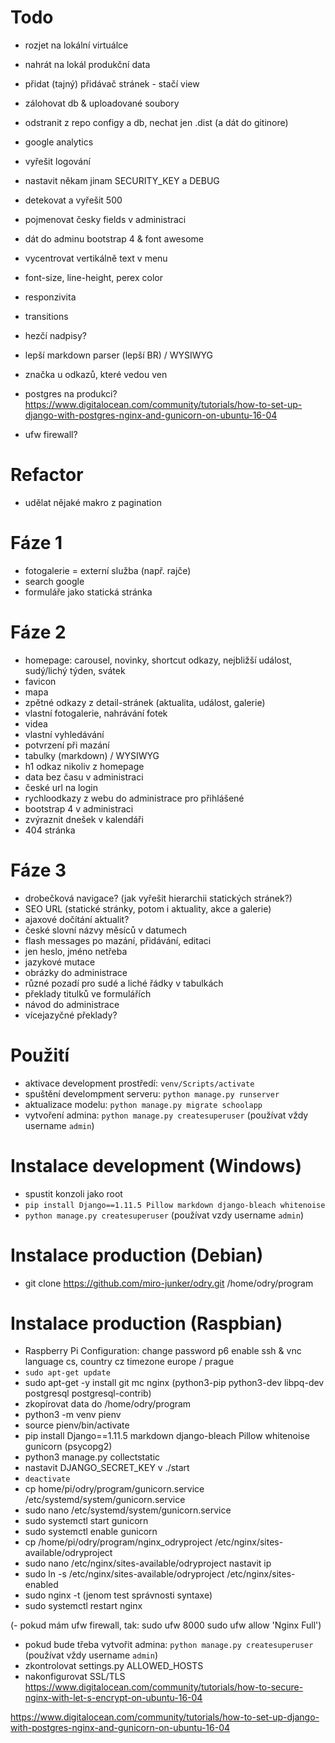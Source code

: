 # Todo
- rozjet na lokální virtuálce
- nahrát na lokál produkční data
- přidat (tajný) přidávač stránek - stačí view

- zálohovat db & uploadované soubory
- odstranit z repo configy a db, nechat jen .dist (a dát do gitinore)
- google analytics
- vyřešit logování
- nastavit někam jinam SECURITY_KEY a DEBUG
- detekovat a vyřešit 500

- pojmenovat česky fields v administraci
- dát do adminu bootstrap 4 & font awesome
- vycentrovat vertikálně text v menu
- font-size, line-height, perex color
- responzivita
- transitions
- hezčí nadpisy?
- lepší markdown parser (lepší BR) / WYSIWYG
- značka u odkazů, které vedou ven

- postgres na produkci? https://www.digitalocean.com/community/tutorials/how-to-set-up-django-with-postgres-nginx-and-gunicorn-on-ubuntu-16-04
- ufw firewall?

# Refactor
- udělat nějaké makro z pagination

# Fáze 1
- fotogalerie = externí služba (např. rajče)
- search google
- formuláře jako statická stránka

# Fáze 2
- homepage: carousel, novinky, shortcut odkazy, nejbližší událost, sudý/lichý týden, svátek
- favicon
- mapa
- zpětné odkazy z detail-stránek (aktualita, událost, galerie)
- vlastní fotogalerie, nahrávání fotek
- videa
- vlastní vyhledávání
- potvrzení při mazání
- tabulky (markdown) / WYSIWYG
- h1 odkaz nikoliv z homepage
- data bez času v administraci
- české url na login
- rychloodkazy z webu do administrace pro přihlášené
- bootstrap 4 v administraci
- zvýraznit dnešek v kalendáři
- 404 stránka

# Fáze 3
- drobečková navigace? (jak vyřešit hierarchii statických stránek?)
- SEO URL (statické stránky, potom i aktuality, akce a galerie) 
- ajaxové dočítání aktualit?
- české slovní názvy měsíců v datumech
- flash messages po mazání, přidávání, editaci
- jen heslo, jméno netřeba
- jazykové mutace
- obrázky do administrace
- různé pozadí pro sudé a liché řádky v tabulkách
- překlady titulků ve formulářích
- návod do administrace
- vícejazyčné překlady?

# Použití
- aktivace development prostředí: `venv/Scripts/activate`
- spuštění develompment serveru: `python manage.py runserver`
- aktualizace modelu: `python manage.py migrate schoolapp`
- vytvoření admina: `python manage.py createsuperuser` (používat vždy username `admin`)

# Instalace development (Windows)
- spustit konzoli jako root
- `pip install Django==1.11.5 Pillow markdown django-bleach whitenoise`
- `python manage.py createsuperuser` (používat vzdy username `admin`)

# Instalace production (Debian)
- git clone https://github.com/miro-junker/odry.git /home/odry/program



# Instalace production (Raspbian)
- Raspberry Pi Configuration:
    change password p6
    enable ssh & vnc
    language cs, country cz
    timezone europe / prague
- `sudo apt-get update`
- sudo apt-get -y install git mc nginx (python3-pip python3-dev libpq-dev postgresql postgresql-contrib)
- zkopírovat data do /home/odry/program
- python3 -m venv pienv
- source pienv/bin/activate
- pip install Django==1.11.5 markdown django-bleach Pillow whitenoise gunicorn (psycopg2)
- python3 manage.py collectstatic
- nastavit DJANGO_SECRET_KEY v ./start
- `deactivate`
- cp home/pi/odry/program/gunicorn.service /etc/systemd/system/gunicorn.service
- sudo nano /etc/systemd/system/gunicorn.service
- sudo systemctl start gunicorn
- sudo systemctl enable gunicorn
- cp /home/pi/odry/program/nginx_odryproject /etc/nginx/sites-available/odryproject
- sudo nano /etc/nginx/sites-available/odryproject
    nastavit ip
- sudo ln -s /etc/nginx/sites-available/odryproject /etc/nginx/sites-enabled
- sudo nginx -t (jenom test správnosti syntaxe)
- sudo systemctl restart nginx

(- pokud mám ufw firewall, tak: sudo ufw 8000
    sudo ufw allow 'Nginx Full')

- pokud bude třeba vytvořit admina: `python manage.py createsuperuser` (používat vždy username `admin`)
- zkontrolovat settings.py ALLOWED_HOSTS
- nakonfigurovat SSL/TLS https://www.digitalocean.com/community/tutorials/how-to-secure-nginx-with-let-s-encrypt-on-ubuntu-16-04

https://www.digitalocean.com/community/tutorials/how-to-set-up-django-with-postgres-nginx-and-gunicorn-on-ubuntu-16-04
